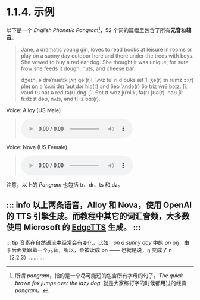 # 1.1.4. 示例

以下是一个 *English Phonetic Pangram*[^1]，52 个词的篇幅里包含了所有**元音**和**辅音**。

> Jane, a dramatic young girl, loves to read  books at leisure in rooms or play on a sunny day outdoor here and there under the trees with boys. She vowed to buy a red ear dog. She thought it was unique, for sure. Now she feeds it dough, nuts, and cheese bar.
>
> <span class="pho alt">dʒeɪn, ə drəˈmætɪk jʌŋ gəː(r)l, lʌvz tuː riːd bʊks æt ˈliːʒə(r) ɪn rumz ɔː(r) pleɪ ɒŋ ə ˈsʌni deɪ ˈaʊtˌdɔr hiə(r) ənd ðeə ˈʌndə(r) ðə triz wɪθ bɔɪz. ʃiː vaʊd tʊ baɪ ə red ɪə(r) dɒg. ʃiː θɒt ɪt wɒz juˈniːk, fə(r) ʃʊə(r). naʊ ʃiː fiːdz ɪt dəʊ, nʌts, ənd tʃiːz bɑː(r).</span>

Voice: Alloy (US Male)

> <audio controls><source src="/audios/phonetic-pangram-alloy.mp3" type="audio/mpeg">Your browser does not support the audio element.</source></audio>

Voice: Nova (US Female)

> <audio controls><source src="/audios/phonetic-pangram-nova.mp3" type="audio/mpeg">Your browser does not support the audio element.</source></audio>

注意，以上的 *Pangram* 也包括 <span class="pho">tr</span>、<span class="pho">dr</span>、<span class="pho">ts</span> 和 <span class="pho">dz</span>。


::: info
以上两条语音，Alloy 和 Nova，使用 OpenAI 的 TTS 引擎生成。而教程中其它的词汇音频，大多数使用 Microsoft 的 [EdgeTTS](https://github.com/rany2/edge-tts) 生成。
:::
-----

::: tip
音素在自然语流中经常会有变化，比如，*on a sunny day* 中的 *on* <span class="pho alt">ɒŋ</span>，由于后面紧跟着一个元音，所以，会被读成 <span class="pho alt">ɒn</span> —— 也就是说，<span class="pho">ŋ</span> 变成了 <span class="pho">n</span>（[2.2.3](15-mn)）……
:::

[^1]: 所谓 *pangram*，指的是一个尽可能短的包含所有字母的句子。*The quick brown fox jumps over the lazy dog.* 就是大家练打字的时候都用过的经典 *pangram*。
